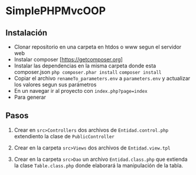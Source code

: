 # SimplePHPMvcOOP

## Instalación
* Clonar repositorio en una carpeta en htdos o www segun el servidor web
* Instalar composer [https://getcomposer.org]
* Instalar las dependencias en la misma carpeta donde esta composer.json
    ``` php composer.phar install ```
    ``` composer install ```
* Copiar el archivo ```renameTo_parameters.env``` a ```parameters.env``` y actualizar los valores segun sus parámetros
* En un navegar ir al proyecto con ```index.php?page=index```
* Para generar 
## Pasos

1. Crear en ```src>Controllers``` dos archivos de ```Entidad.control.php``` extendiento la clase de ```PublicController```

2. Crear en la carpeta ```src>Views``` dos archivos de
```Entidad.view.tpl```

3. Crear en la carpeta ```src>Dao``` un archivo ```Entidad.class.php``` que extienda la clase ```Table.class.php``` donde elaborará la manipulación de la tabla.
